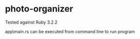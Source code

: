 # photo-organizer

Tested against Ruby 3.2.2

app\main.rs can be executed from command line to run program

